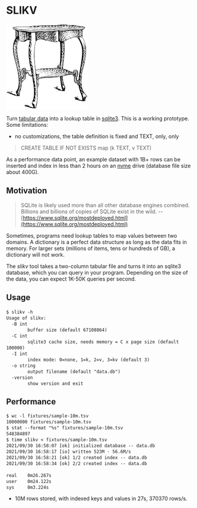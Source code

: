 # SLIKV

![](static/table.jpg)

Turn [tabular data](https://en.wikipedia.org/wiki/Tab-separated_values) into a
lookup table in [sqlite3](https://sqlite.org/). This is a working prototype. Some limitations:

* no customizations, the table definition is fixed and TEXT, only, only

> CREATE TABLE IF NOT EXISTS map (k TEXT, v TEXT)

As a performance data point, an example dataset with 1B+ rows can be inserted
and index in less than 2 hours on an
[nvme](https://en.wikipedia.org/wiki/NVM_Express) drive (database file size about 400G).

## Motivation

> SQLite is likely used more than all other database engines combined. Billions
> and billions of copies of SQLite exist in the wild. -- [https://www.sqlite.org/mostdeployed.html](https://www.sqlite.org/mostdeployed.html)

Sometimes, programs need lookup tables to map values between two domains. A
dictionary is a perfect data structure as long as the data fits in memory. For
larger sets (millions of items, tens or hundreds of GB), a dictionary will not
work.

The *slikv* tool takes a two-column tabular file and turns it into an sqlite3
database, which you can query in your program. Depending on the size of the
data, you can expect 1K-50K queries per second.

## Usage

```
$ slikv -h
Usage of slikv:
  -B int
        buffer size (default 67108864)
  -C int
        sqlite3 cache size, needs memory = C x page size (default 100000)
  -I int
        index mode: 0=none, 1=k, 2=v, 3=kv (default 3)
  -o string
        output filename (default "data.db")
  -version
        show version and exit
```

## Performance

```
$ wc -l fixtures/sample-10m.tsv
10000000 fixtures/sample-10m.tsv
$ stat --format "%s" fixtures/sample-10m.tsv
548384897
$ time slikv < fixtures/sample-10m.tsv
2021/09/30 16:58:07 [ok] initialized database -- data.db
2021/09/30 16:58:17 [io] written 523M · 56.6M/s
2021/09/30 16:58:21 [ok] 1/2 created index -- data.db
2021/09/30 16:58:34 [ok] 2/2 created index -- data.db

real    0m26.267s
user    0m24.122s
sys     0m3.224s
```

* 10M rows stored, with indexed keys and values in 27s, 370370 rows/s.
